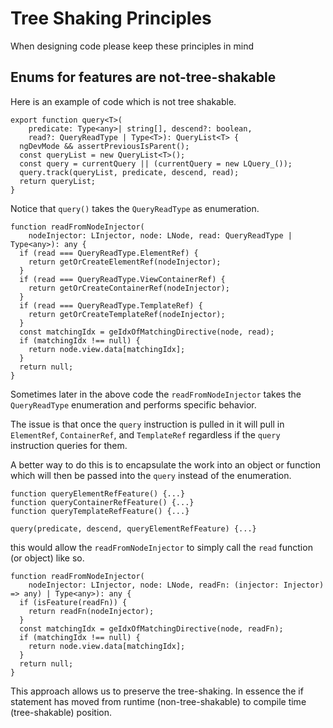 # Tree Shaking Principles

When designing code please keep these principles in mind

## Enums for features are not-tree-shakable

Here is an example of code which is not tree shakable.

```
export function query<T>(
    predicate: Type<any>| string[], descend?: boolean,
    read?: QueryReadType | Type<T>): QueryList<T> {
  ngDevMode && assertPreviousIsParent();
  const queryList = new QueryList<T>();
  const query = currentQuery || (currentQuery = new LQuery_());
  query.track(queryList, predicate, descend, read);
  return queryList;
}
```

Notice that `query()` takes the `QueryReadType` as enumeration.

```
function readFromNodeInjector(
    nodeInjector: LInjector, node: LNode, read: QueryReadType | Type<any>): any {
  if (read === QueryReadType.ElementRef) {
    return getOrCreateElementRef(nodeInjector);
  }
  if (read === QueryReadType.ViewContainerRef) {
    return getOrCreateContainerRef(nodeInjector);
  }
  if (read === QueryReadType.TemplateRef) {
    return getOrCreateTemplateRef(nodeInjector);
  }
  const matchingIdx = geIdxOfMatchingDirective(node, read);
  if (matchingIdx !== null) {
    return node.view.data[matchingIdx];
  }
  return null;
}
```

Sometimes later in the above code the `readFromNodeInjector` takes the `QueryReadType` enumeration and performs specific behavior.

The issue is that once the `query` instruction is pulled in it will pull in `ElementRef`, `ContainerRef`, and `TemplateRef` regardless if the `query` instruction queries for them.

A better way to do this is to encapsulate the work into an object or function which will then be passed into the `query` instead of the enumeration.

```
function queryElementRefFeature() {...}
function queryContainerRefFeature() {...}
function queryTemplateRefFeature() {...}

query(predicate, descend, queryElementRefFeature) {...}
```

this would allow the `readFromNodeInjector` to simply call the `read` function (or object) like so.

```
function readFromNodeInjector(
    nodeInjector: LInjector, node: LNode, readFn: (injector: Injector) => any) | Type<any>): any {
  if (isFeature(readFn)) {
    return readFn(nodeInjector);
  }
  const matchingIdx = geIdxOfMatchingDirective(node, readFn);
  if (matchingIdx !== null) {
    return node.view.data[matchingIdx];
  }
  return null;
}
```

This approach allows us to preserve the tree-shaking. In essence the if statement has moved from runtime (non-tree-shakable) to compile time (tree-shakable) position.

